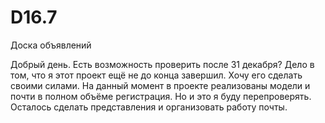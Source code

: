 # D16.7
Доска объявлений

Добрый день. 
Есть возможность проверить после 31 декабря? Дело в том, что я этот проект ещё не до конца завершил. 
Хочу его сделать своими силами. 
На данный момент в проекте реализованы модели и почти в полном объёме регистрация. Но и это я буду перепроверять. 
Осталось сделать представления и организовать работу почты. 
